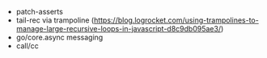- patch-asserts
- tail-rec via trampoline (https://blog.logrocket.com/using-trampolines-to-manage-large-recursive-loops-in-javascript-d8c9db095ae3/)
- go/core.async messaging
- call/cc
